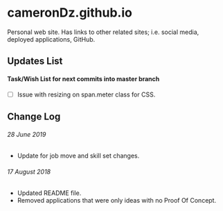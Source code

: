 # cameronDz.github.io
Personal web site. Has links to other related sites; i.e. social media, deployed applications, GitHub.

## Updates List

#### Task/Wish List for next commits into master branch 

- [ ] Issue with resizing on span.meter class for CSS.

## Change Log

###### 28 June 2019
 - Update for job move and skill set changes.

###### 17 August 2018
 - Updated README file.
 - Removed applications that were only ideas with no Proof Of Concept.
